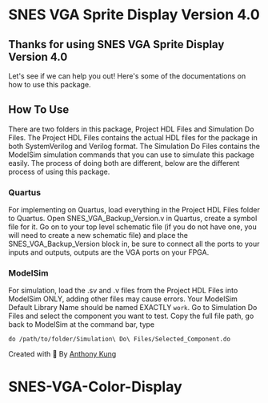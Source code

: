# SNES VGA Sprite Display Version 4.0

## Thanks for using SNES VGA Sprite Display Version 4.0
Let's see if we can help you out! Here's some of the documentations on how to use this package.

## How To Use
There are two folders in this package, Project HDL Files and Simulation Do Files. The Project HDL Files contains
the actual HDL files for the package in both SystemVerilog and Verilog format. The Simulation Do Files contains
the ModelSim simulation commands that you can use to simulate this package easily. The process of doing both are
different, below are the different process of using this package.

### Quartus
For implementing on Quartus, load everything in the Project HDL Files folder to Quartus. Open SNES_VGA_Backup_Version.v in
Quartus, create a symbol file for it. Go on to your top level schematic file (if you do not have one, you will
need to create a new schematic file) and place the SNES_VGA_Backup_Version block in, be sure to connect all the ports to
your inputs and outputs, outputs are the VGA ports on your FPGA.

### ModelSim
For simulation, load the .sv and .v files from the Project HDL Files into ModelSim ONLY, adding other files may
cause errors. Your ModelSim Default Library Name should be named EXACTLY `work`. Go to Simulation Do Files and
select the component you want to test. Copy the full file path, go back to ModelSim at the command bar, type

`do /path/to/folder/Simulation\ Do\ Files/Selected_Component.do`

Created with 💖 By [Anthony Kung](https://hailiga.org/anthonykung)
# SNES-VGA-Color-Display

